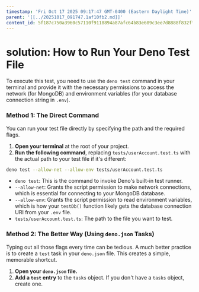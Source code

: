 ```yaml
---
timestamp: 'Fri Oct 17 2025 09:17:47 GMT-0400 (Eastern Daylight Time)'
parent: '[[../20251017_091747.1af10fb2.md]]'
content_id: 5f187c750a3960c57110f9118894a87afc64b83e609c3ee7d8888f832ff53876
---
```


# solution: How to Run Your Deno Test File

To execute this test, you need to use the `deno test` command in your terminal and provide it with the necessary permissions to access the network (for MongoDB) and environment variables (for your database connection string in `.env`).

### Method 1: The Direct Command

You can run your test file directly by specifying the path and the required flags.

1. **Open your terminal** at the root of your project.
2. **Run the following command**, replacing `tests/userAccount.test.ts` with the actual path to your test file if it's different:

```sh
deno test --allow-net --allow-env tests/userAccount.test.ts
```

* `deno test`: This is the command to invoke Deno's built-in test runner.
* `--allow-net`: Grants the script permission to make network connections, which is essential for connecting to your MongoDB database.
* `--allow-env`: Grants the script permission to read environment variables, which is how your `testDb()` function likely gets the database connection URI from your `.env` file.
* `tests/userAccount.test.ts`: The path to the file you want to test.

### Method 2: The Better Way (Using `deno.json` Tasks)

Typing out all those flags every time can be tedious. A much better practice is to create a `test` task in your `deno.json` file. This creates a simple, memorable shortcut.

1. **Open your `deno.json` file.**
2. **Add a `test` entry** to the `tasks` object. If you don't have a `tasks` object, create one.
